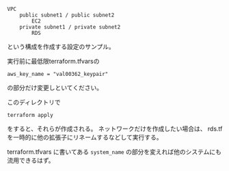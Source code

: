 ```
VPC
    public subnet1 / public subnet2
        EC2
    private subnet1 / private subnet2
        RDS
```

という構成を作成する設定のサンプル。

実行前に最低限terraform.tfvarsの

```
aws_key_name = "val00362_keypair"
```

の部分だけ変更しといてください。

このディレクトリで

```
terraform apply
```

をすると、それらが作成される。
ネットワークだけを作成したい場合は、 rds.tf を一時的に他の拡張子にリネームするなどして実行する。

terraform.tfvars に書いてある `system_name` の部分を変えれば他のシステムにも流用できるはず。
